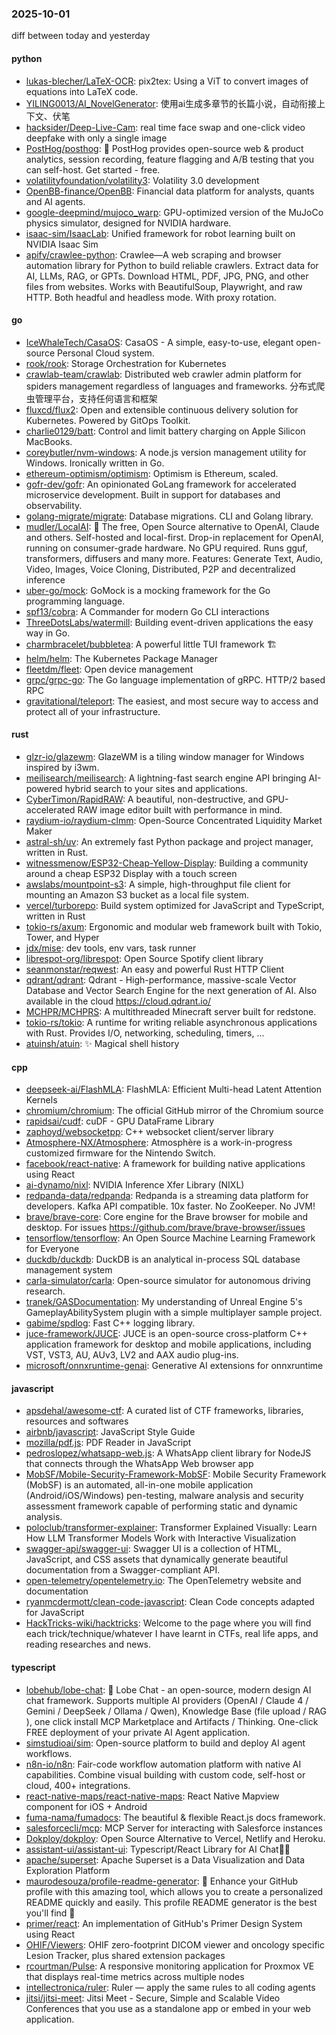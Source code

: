 ### 2025-10-01
diff between today and yesterday

#### python
* [lukas-blecher/LaTeX-OCR](https://github.com/lukas-blecher/LaTeX-OCR): pix2tex: Using a ViT to convert images of equations into LaTeX code.
* [YILING0013/AI_NovelGenerator](https://github.com/YILING0013/AI_NovelGenerator): 使用ai生成多章节的长篇小说，自动衔接上下文、伏笔
* [hacksider/Deep-Live-Cam](https://github.com/hacksider/Deep-Live-Cam): real time face swap and one-click video deepfake with only a single image
* [PostHog/posthog](https://github.com/PostHog/posthog): 🦔 PostHog provides open-source web & product analytics, session recording, feature flagging and A/B testing that you can self-host. Get started - free.
* [volatilityfoundation/volatility3](https://github.com/volatilityfoundation/volatility3): Volatility 3.0 development
* [OpenBB-finance/OpenBB](https://github.com/OpenBB-finance/OpenBB): Financial data platform for analysts, quants and AI agents.
* [google-deepmind/mujoco_warp](https://github.com/google-deepmind/mujoco_warp): GPU-optimized version of the MuJoCo physics simulator, designed for NVIDIA hardware.
* [isaac-sim/IsaacLab](https://github.com/isaac-sim/IsaacLab): Unified framework for robot learning built on NVIDIA Isaac Sim
* [apify/crawlee-python](https://github.com/apify/crawlee-python): Crawlee—A web scraping and browser automation library for Python to build reliable crawlers. Extract data for AI, LLMs, RAG, or GPTs. Download HTML, PDF, JPG, PNG, and other files from websites. Works with BeautifulSoup, Playwright, and raw HTTP. Both headful and headless mode. With proxy rotation.

#### go
* [IceWhaleTech/CasaOS](https://github.com/IceWhaleTech/CasaOS): CasaOS - A simple, easy-to-use, elegant open-source Personal Cloud system.
* [rook/rook](https://github.com/rook/rook): Storage Orchestration for Kubernetes
* [crawlab-team/crawlab](https://github.com/crawlab-team/crawlab): Distributed web crawler admin platform for spiders management regardless of languages and frameworks. 分布式爬虫管理平台，支持任何语言和框架
* [fluxcd/flux2](https://github.com/fluxcd/flux2): Open and extensible continuous delivery solution for Kubernetes. Powered by GitOps Toolkit.
* [charlie0129/batt](https://github.com/charlie0129/batt): Control and limit battery charging on Apple Silicon MacBooks.
* [coreybutler/nvm-windows](https://github.com/coreybutler/nvm-windows): A node.js version management utility for Windows. Ironically written in Go.
* [ethereum-optimism/optimism](https://github.com/ethereum-optimism/optimism): Optimism is Ethereum, scaled.
* [gofr-dev/gofr](https://github.com/gofr-dev/gofr): An opinionated GoLang framework for accelerated microservice development. Built in support for databases and observability.
* [golang-migrate/migrate](https://github.com/golang-migrate/migrate): Database migrations. CLI and Golang library.
* [mudler/LocalAI](https://github.com/mudler/LocalAI): 🤖 The free, Open Source alternative to OpenAI, Claude and others. Self-hosted and local-first. Drop-in replacement for OpenAI, running on consumer-grade hardware. No GPU required. Runs gguf, transformers, diffusers and many more. Features: Generate Text, Audio, Video, Images, Voice Cloning, Distributed, P2P and decentralized inference
* [uber-go/mock](https://github.com/uber-go/mock): GoMock is a mocking framework for the Go programming language.
* [spf13/cobra](https://github.com/spf13/cobra): A Commander for modern Go CLI interactions
* [ThreeDotsLabs/watermill](https://github.com/ThreeDotsLabs/watermill): Building event-driven applications the easy way in Go.
* [charmbracelet/bubbletea](https://github.com/charmbracelet/bubbletea): A powerful little TUI framework 🏗
* [helm/helm](https://github.com/helm/helm): The Kubernetes Package Manager
* [fleetdm/fleet](https://github.com/fleetdm/fleet): Open device management
* [grpc/grpc-go](https://github.com/grpc/grpc-go): The Go language implementation of gRPC. HTTP/2 based RPC
* [gravitational/teleport](https://github.com/gravitational/teleport): The easiest, and most secure way to access and protect all of your infrastructure.

#### rust
* [glzr-io/glazewm](https://github.com/glzr-io/glazewm): GlazeWM is a tiling window manager for Windows inspired by i3wm.
* [meilisearch/meilisearch](https://github.com/meilisearch/meilisearch): A lightning-fast search engine API bringing AI-powered hybrid search to your sites and applications.
* [CyberTimon/RapidRAW](https://github.com/CyberTimon/RapidRAW): A beautiful, non-destructive, and GPU-accelerated RAW image editor built with performance in mind.
* [raydium-io/raydium-clmm](https://github.com/raydium-io/raydium-clmm): Open-Source Concentrated Liquidity Market Maker
* [astral-sh/uv](https://github.com/astral-sh/uv): An extremely fast Python package and project manager, written in Rust.
* [witnessmenow/ESP32-Cheap-Yellow-Display](https://github.com/witnessmenow/ESP32-Cheap-Yellow-Display): Building a community around a cheap ESP32 Display with a touch screen
* [awslabs/mountpoint-s3](https://github.com/awslabs/mountpoint-s3): A simple, high-throughput file client for mounting an Amazon S3 bucket as a local file system.
* [vercel/turborepo](https://github.com/vercel/turborepo): Build system optimized for JavaScript and TypeScript, written in Rust
* [tokio-rs/axum](https://github.com/tokio-rs/axum): Ergonomic and modular web framework built with Tokio, Tower, and Hyper
* [jdx/mise](https://github.com/jdx/mise): dev tools, env vars, task runner
* [librespot-org/librespot](https://github.com/librespot-org/librespot): Open Source Spotify client library
* [seanmonstar/reqwest](https://github.com/seanmonstar/reqwest): An easy and powerful Rust HTTP Client
* [qdrant/qdrant](https://github.com/qdrant/qdrant): Qdrant - High-performance, massive-scale Vector Database and Vector Search Engine for the next generation of AI. Also available in the cloud https://cloud.qdrant.io/
* [MCHPR/MCHPRS](https://github.com/MCHPR/MCHPRS): A multithreaded Minecraft server built for redstone.
* [tokio-rs/tokio](https://github.com/tokio-rs/tokio): A runtime for writing reliable asynchronous applications with Rust. Provides I/O, networking, scheduling, timers, ...
* [atuinsh/atuin](https://github.com/atuinsh/atuin): ✨ Magical shell history

#### cpp
* [deepseek-ai/FlashMLA](https://github.com/deepseek-ai/FlashMLA): FlashMLA: Efficient Multi-head Latent Attention Kernels
* [chromium/chromium](https://github.com/chromium/chromium): The official GitHub mirror of the Chromium source
* [rapidsai/cudf](https://github.com/rapidsai/cudf): cuDF - GPU DataFrame Library
* [zaphoyd/websocketpp](https://github.com/zaphoyd/websocketpp): C++ websocket client/server library
* [Atmosphere-NX/Atmosphere](https://github.com/Atmosphere-NX/Atmosphere): Atmosphère is a work-in-progress customized firmware for the Nintendo Switch.
* [facebook/react-native](https://github.com/facebook/react-native): A framework for building native applications using React
* [ai-dynamo/nixl](https://github.com/ai-dynamo/nixl): NVIDIA Inference Xfer Library (NIXL)
* [redpanda-data/redpanda](https://github.com/redpanda-data/redpanda): Redpanda is a streaming data platform for developers. Kafka API compatible. 10x faster. No ZooKeeper. No JVM!
* [brave/brave-core](https://github.com/brave/brave-core): Core engine for the Brave browser for mobile and desktop. For issues https://github.com/brave/brave-browser/issues
* [tensorflow/tensorflow](https://github.com/tensorflow/tensorflow): An Open Source Machine Learning Framework for Everyone
* [duckdb/duckdb](https://github.com/duckdb/duckdb): DuckDB is an analytical in-process SQL database management system
* [carla-simulator/carla](https://github.com/carla-simulator/carla): Open-source simulator for autonomous driving research.
* [tranek/GASDocumentation](https://github.com/tranek/GASDocumentation): My understanding of Unreal Engine 5's GameplayAbilitySystem plugin with a simple multiplayer sample project.
* [gabime/spdlog](https://github.com/gabime/spdlog): Fast C++ logging library.
* [juce-framework/JUCE](https://github.com/juce-framework/JUCE): JUCE is an open-source cross-platform C++ application framework for desktop and mobile applications, including VST, VST3, AU, AUv3, LV2 and AAX audio plug-ins.
* [microsoft/onnxruntime-genai](https://github.com/microsoft/onnxruntime-genai): Generative AI extensions for onnxruntime

#### javascript
* [apsdehal/awesome-ctf](https://github.com/apsdehal/awesome-ctf): A curated list of CTF frameworks, libraries, resources and softwares
* [airbnb/javascript](https://github.com/airbnb/javascript): JavaScript Style Guide
* [mozilla/pdf.js](https://github.com/mozilla/pdf.js): PDF Reader in JavaScript
* [pedroslopez/whatsapp-web.js](https://github.com/pedroslopez/whatsapp-web.js): A WhatsApp client library for NodeJS that connects through the WhatsApp Web browser app
* [MobSF/Mobile-Security-Framework-MobSF](https://github.com/MobSF/Mobile-Security-Framework-MobSF): Mobile Security Framework (MobSF) is an automated, all-in-one mobile application (Android/iOS/Windows) pen-testing, malware analysis and security assessment framework capable of performing static and dynamic analysis.
* [poloclub/transformer-explainer](https://github.com/poloclub/transformer-explainer): Transformer Explained Visually: Learn How LLM Transformer Models Work with Interactive Visualization
* [swagger-api/swagger-ui](https://github.com/swagger-api/swagger-ui): Swagger UI is a collection of HTML, JavaScript, and CSS assets that dynamically generate beautiful documentation from a Swagger-compliant API.
* [open-telemetry/opentelemetry.io](https://github.com/open-telemetry/opentelemetry.io): The OpenTelemetry website and documentation
* [ryanmcdermott/clean-code-javascript](https://github.com/ryanmcdermott/clean-code-javascript): Clean Code concepts adapted for JavaScript
* [HackTricks-wiki/hacktricks](https://github.com/HackTricks-wiki/hacktricks): Welcome to the page where you will find each trick/technique/whatever I have learnt in CTFs, real life apps, and reading researches and news.

#### typescript
* [lobehub/lobe-chat](https://github.com/lobehub/lobe-chat): 🤯 Lobe Chat - an open-source, modern design AI chat framework. Supports multiple AI providers (OpenAI / Claude 4 / Gemini / DeepSeek / Ollama / Qwen), Knowledge Base (file upload / RAG ), one click install MCP Marketplace and Artifacts / Thinking. One-click FREE deployment of your private AI Agent application.
* [simstudioai/sim](https://github.com/simstudioai/sim): Open-source platform to build and deploy AI agent workflows.
* [n8n-io/n8n](https://github.com/n8n-io/n8n): Fair-code workflow automation platform with native AI capabilities. Combine visual building with custom code, self-host or cloud, 400+ integrations.
* [react-native-maps/react-native-maps](https://github.com/react-native-maps/react-native-maps): React Native Mapview component for iOS + Android
* [fuma-nama/fumadocs](https://github.com/fuma-nama/fumadocs): The beautiful & flexible React.js docs framework.
* [salesforcecli/mcp](https://github.com/salesforcecli/mcp): MCP Server for interacting with Salesforce instances
* [Dokploy/dokploy](https://github.com/Dokploy/dokploy): Open Source Alternative to Vercel, Netlify and Heroku.
* [assistant-ui/assistant-ui](https://github.com/assistant-ui/assistant-ui): Typescript/React Library for AI Chat💬🚀
* [apache/superset](https://github.com/apache/superset): Apache Superset is a Data Visualization and Data Exploration Platform
* [maurodesouza/profile-readme-generator](https://github.com/maurodesouza/profile-readme-generator): 🎨 Enhance your GitHub profile with this amazing tool, which allows you to create a personalized README quickly and easily. This profile README generator is the best you'll find 🚀
* [primer/react](https://github.com/primer/react): An implementation of GitHub's Primer Design System using React
* [OHIF/Viewers](https://github.com/OHIF/Viewers): OHIF zero-footprint DICOM viewer and oncology specific Lesion Tracker, plus shared extension packages
* [rcourtman/Pulse](https://github.com/rcourtman/Pulse): A responsive monitoring application for Proxmox VE that displays real-time metrics across multiple nodes
* [intellectronica/ruler](https://github.com/intellectronica/ruler): Ruler — apply the same rules to all coding agents
* [jitsi/jitsi-meet](https://github.com/jitsi/jitsi-meet): Jitsi Meet - Secure, Simple and Scalable Video Conferences that you use as a standalone app or embed in your web application.
